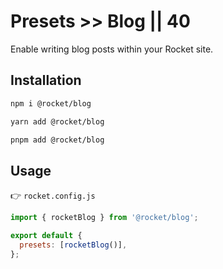 # Presets >> Blog || 40

Enable writing blog posts within your Rocket site.

## Installation

<code-tabs collection="package-managers" default-tab="npm">

```bash tab npm
npm i @rocket/blog
```

```bash tab yarn
yarn add @rocket/blog
```

```bash tab pnpm
pnpm add @rocket/blog
```

</code-tabs>

## Usage

👉 `rocket.config.js`

```js
import { rocketBlog } from '@rocket/blog';

export default {
  presets: [rocketBlog()],
};
```
